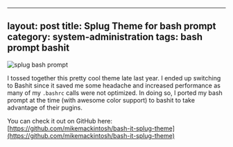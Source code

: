 ---
layout: post
title: Splug Theme for bash prompt
category: system-administration
tags: bash prompt bashit
------

![splug bash prompt](https://www.dropbox.com/s/qrn0ysvuzu10afu/Screenshot%202014-11-09%2022.12.57.png?dl=1)

I tossed together this pretty cool theme late last year. I ended up switching to Bashit since it saved me some headache and increased performance as many of my `.bashrc` calls were not optimized. In doing so, I ported my bash prompt at the time (with awesome color support) to bashit to take advantage of their pugins.

You can check it out on GitHub here: [https://github.com/mikemackintosh/bash-it-splug-theme](https://github.com/mikemackintosh/bash-it-splug-theme)